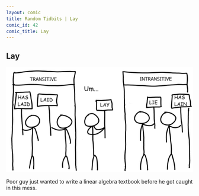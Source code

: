 ```yaml
---
layout: comic
title: Random Tidbits | Lay
comic_id: 42
comic_title: Lay
---
```


## Lay

<img id="img42" src="/assets/images/42.png">

Poor guy just wanted to write a linear algebra textbook before he got caught in this mess.
